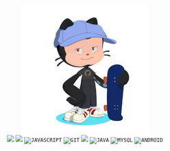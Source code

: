 <div id="header" align="center">  
	<img src="octocat.png" width="300" />
	<div>
		<code><img width="40px" src="https://cdn.jsdelivr.net/gh/devicons/devicon/icons/html5/html5-plain.svg" /></code>
		<code><img width="40px" src="https://cdn.jsdelivr.net/gh/devicons/devicon/icons/css3/css3-plain.svg" /></code>
		<code><img width="35" src="https://cdn.jsdelivr.net/gh/devicons/devicon/icons/javascript/javascript-original.svg" title = "JAVASCRIPT"/></code>
		<code><img width="40px" src="https://cdn.jsdelivr.net/gh/devicons/devicon/icons/git/git-original.svg" title = "GIT"/></code>
		<code><img width="40px" src="https://cdn.jsdelivr.net/gh/devicons/devicon/icons/github/github-original.svg" /></code>
		<code><img width="40px" src="https://cdn.jsdelivr.net/gh/devicons/devicon/icons/java/java-original.svg" title = "JAVA"/></code>
		<code><img width="40px" src="https://cdn.jsdelivr.net/gh/devicons/devicon/icons/mysql/mysql-original.svg" title = "MYSQL"/></code>
		<code><img width="40px" src="https://cdn.jsdelivr.net/gh/devicons/devicon/icons/android/android-original.svg" title = "ANDROID"/></code>
	</div>
</div>
